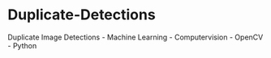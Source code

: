 # Duplicate-Detections
Duplicate Image Detections - Machine Learning - Computervision - OpenCV - Python  
      
